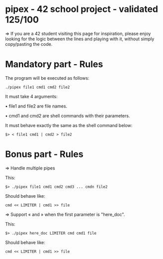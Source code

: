 # pipex - 42 school project - validated 125/100

=> If you are a 42 student visiting this page for inspiration, please enjoy looking for the logic between the lines and playing with it, without simply copy/pasting the code.

# Mandatory part - Rules

The program will be executed as follows:
```
./pipex file1 cmd1 cmd2 file2
```

It must take 4 arguments:

• file1 and file2 are file names.

• cmd1 and cmd2 are shell commands with their parameters.

It must behave exactly the same as the shell command below:

```
$> < file1 cmd1 | cmd2 > file2
```

# Bonus part - Rules

=> Handle multiple pipes

This:
```
$> ./pipex file1 cmd1 cmd2 cmd3 ... cmdn file2
```

Should behave like:
```
cmd << LIMITER | cmd1 >> file
```

=> Support « and » when the first parameter is "here_doc".

This:
```
$> ./pipex here_doc LIMITER cmd cmd1 file
```

Should behave like:
```
cmd << LIMITER | cmd1 >> file
```
